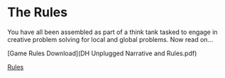 # The Rules

You have all been assembled as part of a think tank tasked to engage in creative problem solving for local and global problems. Now read on...

[Game Rules Download](DH Unplugged Narrative and Rules.pdf)

[Rules](rules.pdf)



